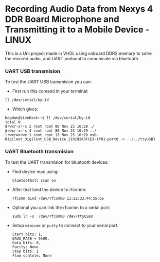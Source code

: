 # Recording Audio Data from Nexys 4 DDR Board Microphone and Transmitting it to a Mobile Device - LINUX

This is a Uni project made in VHDL using onboard DDR2 memory to sotre the recored audio, and UART protocol to comunicate via bluetooth

### UART USB transmision

To test the UART USB transmision  you can:

  - First run this comand in your terminal:
  
  ```ll /dev/serial/by-id```
  
  - Which gives:
  
  ```
  bogdan@VivoBook:~$ ll /dev/serial/by-id
  total 0
  drwxr-xr-x 2 root root 80 Nov 25 10:29 ./
  drwxr-xr-x 4 root root 80 Nov 25 10:29 ../
  lrwxrwxrwx 1 root root 13 Nov 25 10:29 usb-Digilent_Digilent_USB_Device_210292A3FCE3-if01-port0 -> ../../ttyUSB1
  ```

### UART Bluetooth transmision

To test the UART transmision for bluetooth devices:

  - Find device mac using:
  
    `bluetoothctl scan on`
    
  - After that bind the device to rfcomm:
  
    `rfcomm bind /dev/rfcomm0 11:22:33:44:55:66`
    
  - Optional you can link the rfcomm to a serial port:
  
    `sudo ln -s  /dev/rfcomm0 /dev/ttyUSB0`
    
  - Setup `minicom` or `putty` to connect to your serial port:
    ```
    Start bits: 1,
    BAUD_RATE = 9600,
    Data bits: 8,
    Parity: None
    Stop bits: 1
    Flow contole: None
    ```
